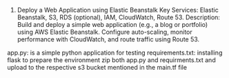 1. Deploy a Web Application using Elastic Beanstalk
Key Services: Elastic Beanstalk, S3, RDS (optional), IAM, CloudWatch, Route 53.
Description: Build and deploy a simple web application (e.g., a blog or portfolio) using AWS Elastic Beanstalk. Configure auto-scaling, monitor performance with CloudWatch, and route traffic using Route 53.

app.py: is a simple python application for testing
requirements.txt: installing flask to prepare the environment
zip both app.py and requirments.txt and upload to the respective s3 bucket mentioned  in the main.tf file
